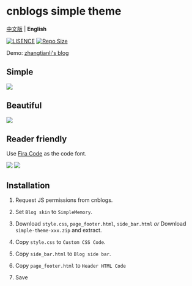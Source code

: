 # cnblogs simple theme

[中文版](https://github.com/zhangtianli2006/cnblogs-simple-theme/blob/master/README_en.md) | **English**

[![LISENCE](https://img.shields.io/github/license/zhangtianli2006/cnblogs-simple-theme)](https://github.com/zhangtianli2006/cnblogs-simple-theme/blob/master/LICENSE)
[![Repo Size](https://img.shields.io/github/repo-size/zhangtianli2006/cnblogs-simple-theme)](https://github.com/zhangtianli2006/cnblogs-simple-theme)

Demo: [zhangtianli's blog](https://www.cnblogs.com/zhangtianli/)

## Simple
![](https://z3.ax1x.com/2021/08/23/h9cc9O.png)

## Beautiful

![](https://z3.ax1x.com/2021/08/23/h9cy4K.png)

## Reader friendly

Use [Fira Code](https://github.com/tonsky/FiraCode) as the code font.

![](https://s1.ax1x.com/2020/08/26/dWKVns.png)
![](https://z3.ax1x.com/2021/08/23/h9csN6.png)

## Installation

1. Request JS permissions from cnblogs.

2. Set `Blog skin` to `SimpleMemory`.

3. Download `style.css`, `page_footer.html`, `side_bar.html` _or_ Download `simple-theme-xxx.zip` and extract.

4. Copy `style.css` to `Custom CSS Code`.

5. Copy `side_bar.html` to `Blog side bar`.

6. Copy `page_footer.html` to `Header HTML Code`

7. Save
